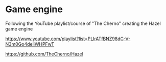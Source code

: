# Game engine

Following the YouTube playlist/course of "The Cherno" creating the Hazel game engine

https://www.youtube.com/playlist?list=PLlrATfBNZ98dC-V-N3m0Go4deliWHPFwT

https://github.com/TheCherno/Hazel

